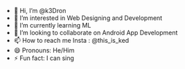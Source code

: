 - 👋 Hi, I’m @k3Dron
- 👀 I’m interested in Web Designing and Development
- 🌱 I’m currently learning ML
- 💞️ I’m looking to collaborate on Android App Development
- 📫 How to reach me Insta : @this_is_ked
- 😄 Pronouns: He/Him
- ⚡ Fun fact: I can sing

<!---
k3Dron/k3Dron is a ✨ special ✨ repository because its `README.md` (this file) appears on your GitHub profile.
You can click the Preview link to take a look at your changes.
--->

